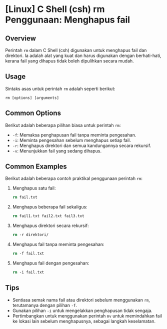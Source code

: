 # [Linux] C Shell (csh) rm Penggunaan: Menghapus fail

## Overview
Perintah `rm` dalam C Shell (csh) digunakan untuk menghapus fail dan direktori. Ia adalah alat yang kuat dan harus digunakan dengan berhati-hati, kerana fail yang dihapus tidak boleh dipulihkan secara mudah.

## Usage
Sintaks asas untuk perintah `rm` adalah seperti berikut:

```
rm [options] [arguments]
```

## Common Options
Berikut adalah beberapa pilihan biasa untuk perintah `rm`:

- `-f`: Memaksa penghapusan fail tanpa meminta pengesahan.
- `-i`: Meminta pengesahan sebelum menghapus setiap fail.
- `-r`: Menghapus direktori dan semua kandungannya secara rekursif.
- `-v`: Menunjukkan fail yang sedang dihapus.

## Common Examples
Berikut adalah beberapa contoh praktikal penggunaan perintah `rm`:

1. Menghapus satu fail:
   ```csh
   rm fail.txt
   ```

2. Menghapus beberapa fail sekaligus:
   ```csh
   rm fail1.txt fail2.txt fail3.txt
   ```

3. Menghapus direktori secara rekursif:
   ```csh
   rm -r direktori/
   ```

4. Menghapus fail tanpa meminta pengesahan:
   ```csh
   rm -f fail.txt
   ```

5. Menghapus fail dengan pengesahan:
   ```csh
   rm -i fail.txt
   ```

## Tips
- Sentiasa semak nama fail atau direktori sebelum menggunakan `rm`, terutamanya dengan pilihan `-f`.
- Gunakan pilihan `-i` untuk mengelakkan penghapusan tidak sengaja.
- Pertimbangkan untuk menggunakan perintah `mv` untuk memindahkan fail ke lokasi lain sebelum menghapusnya, sebagai langkah keselamatan.